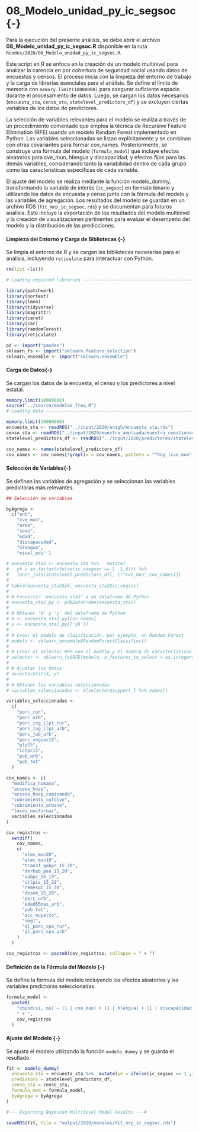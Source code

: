 # 08_Modelo_unidad_py_ic_segsoc {-}

Para la ejecución del presente análisis, se debe abrir el archivo **08_Modelo_unidad_py_ic_segsoc.R** disponible en la ruta `Rcodes/2020/08_Modelo_unidad_py_ic_segsoc.R`.

Este script en R se enfoca en la creación de un modelo multinivel para analizar la carencia en por cobertura de seguridad social usando datos de encuestas y censos. El proceso inicia con la limpieza del entorno de trabajo y la carga de librerías esenciales para el análisis. Se define el límite de memoria con `memory.limit(10000000)` para asegurar suficiente espacio durante el procesamiento de datos. Luego, se cargan los datos necesarios (`encuesta_sta`, `censo_sta`, `statelevel_predictors_df`) y se excluyen ciertas variables de los datos de predictores.

La selección de variables relevantes para el modelo se realiza a través de un procedimiento comentado que emplea la técnica de Recursive Feature Elimination (RFE) usando un modelo Random Forest implementado en Python. Las variables seleccionadas se listan explícitamente y se combinan con otras covariantes para formar cov_names. Posteriormente, se construye una fórmula del modelo (`formula_model`) que incluye efectos aleatorios para cve_mun, hlengua y discapacidad, y efectos fijos para las demás variables, considerando tanto la variabilidad dentro de cada grupo como las características específicas de cada variable.

El ajuste del modelo se realiza mediante la función modelo_dummy, transformando la variable de interés (`ic_segsoc`) en formato binario y utilizando los datos de encuesta y censo junto con la fórmula del modelo y las variables de agregación. Los resultados del modelo se guardan en un archivo RDS (`fit_mrp_ic_segsoc.rds`) y se documentan para futuros análisis. Esto incluye la exportación de los resultados del modelo multinivel y la creación de visualizaciones pertinentes para evaluar el desempeño del modelo y la distribución de las predicciones.



#### Limpieza del Entorno y Carga de Bibliotecas {-}

Se limpia el entorno de R y se cargan las bibliotecas necesarias para el análisis, incluyendo `reticulate` para interactuar con Python.


``` r
rm(list =ls())

# Loading required libraries ----------------------------------------------

library(patchwork)
library(nortest)
library(lme4)
library(tidyverse)
library(magrittr)
library(caret)
library(car)
library(randomForest)
library(reticulate)

pd <- import("pandas")
sklearn_fs <- import("sklearn.feature_selection")
sklearn_ensemble <- import("sklearn.ensemble")
```

#### Carga de Datos{-}

Se cargan los datos de la encuesta, el censo y los predictores a nivel estatal.


``` r
memory.limit(10000000)
source("../source/modelos_freq.R")
# Loading data ------------------------------------------------------------

memory.limit(10000000)
encuesta_sta <- readRDS("../input/2020/enigh/encuesta_sta.rds")
censo_sta <- readRDS("../input/2020/muestra_ampliada/muestra_cuestionario_ampliado.rds")
statelevel_predictors_df <- readRDS("../input/2020/predictores/statelevel_predictors_df.rds")

cov_names <- names(statelevel_predictors_df)
cov_names <- cov_names[!grepl(x = cov_names, pattern = "^hog_|cve_mun")]
```

#### Selección de Variables{-}

Se definen las variables de agregación y se seleccionan las variables predictoras más relevantes.


``` r
## Selección de variables

byAgrega <-
  c("ent",
    "cve_mun",
    "area",
    "sexo",
    "edad",
    "discapacidad",
    "hlengua",
    "nivel_edu" )

# encuesta_sta2 <- encuesta_sta %>%   mutate(
#   yk = as.factor(ifelse(ic_asegsoc == 1 ,1,0))) %>%
#   inner_join(statelevel_predictors_df[, c("cve_mun",cov_names)])
# 
# table(encuesta_sta2$yk, encuesta_sta2$ic_segsoc)
# 
# # Convertir 'encuesta_sta2' a un dataframe de Python
# encuesta_sta2_py <- pd$DataFrame(encuesta_sta2)
# 
# # Obtener 'X' y 'y' del dataframe de Python
# X <- encuesta_sta2_py[cov_names]
# y <- encuesta_sta2_py[['yk']]
# 
# # Crear el modelo de clasificación, por ejemplo, un Random Forest
# modelo <- sklearn_ensemble$RandomForestClassifier()
# 
# # Crear el selector RFE con el modelo y el número de características a seleccionar
# selector <- sklearn_fs$RFE(modelo, n_features_to_select = as.integer(10))
# 
# # Ajustar los datos
# selector$fit(X, y)
# 
# # Obtener las variables seleccionadas
# variables_seleccionadas <- X[selector$support_] %>% names()

variables_seleccionadas <-
  c(
    "porc_rur",
    "porc_urb",
    "porc_ing_ilpi_rur",
    "porc_ing_ilpi_urb",
    "porc_jub_urb",
    "porc_segsoc15",
    "plp15",
    "ictpc15",
    "pob_urb",
    "pob_tot"
  )

cov_names <- c(
  "modifica_humana",
  "acceso_hosp",
  "acceso_hosp_caminando",
  "cubrimiento_cultivo",
  "cubrimiento_urbano",
  "luces_nocturnas",
  variables_seleccionadas
)

cov_registros <-
  setdiff(
    cov_names,
    c(
      "elec_mun20",
      "elec_mun19",
      "transf_gobpc_15_20",
      "derhab_pea_15_20",
      "vabpc_15_19",
      "itlpis_15_20",
      "remespc_15_20",
      "desem_15_20",
      "porc_urb",
      "edad65mas_urb",
      "pob_tot",
      "acc_muyalto",
      "smg1",
      "ql_porc_cpa_rur",
      "ql_porc_cpa_urb"
    )
  )

cov_registros <- paste0(cov_registros, collapse = " + ")
```

#### Definición de la Fórmula del Modelo {-}

Se define la fórmula del modelo incluyendo los efectos aleatorios y las variables predictoras seleccionadas.


``` r
formula_model <-
  paste0(
    "cbind(si, no) ~ (1 | cve_mun) + (1 | hlengua) + (1 | discapacidad) +  nivel_edu + edad  + ent + area + sexo ",
    " + ",
    cov_registros
  )
```

#### Ajuste del Modelo {-}

Se ajusta el modelo utilizando la función `modelo_dummy` y se guarda el resultado.


``` r
fit <- modelo_dummy(
  encuesta_sta = encuesta_sta %>%  mutate(yk = ifelse(ic_segsoc == 1 ,1,0)),
  predictors = statelevel_predictors_df,
  censo_sta = censo_sta,
  formula_mod = formula_model,
  byAgrega = byAgrega
)

#--- Exporting Bayesian Multilevel Model Results ---#

saveRDS(fit, file = "output/2020/modelos/fit_mrp_ic_segsoc.rds")
```


